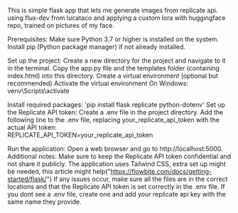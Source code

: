 This is simple flask app that lets me generate images from replicate api. using flux-dev from lucataco and applying a custom lora with huggingface repo, trained on pictures of my face.

Prerequisites:
Make sure Python 3.7 or higher is installed on the system.
Install pip (Python package manager) if not already installed.

Set up the project:
Create a new directory for the project and navigate to it in the terminal.
Copy the app.py file and the templates folder (containing index.html) into this directory.
Create a virtual environment (optional but recommended)
Activate the virtual environment
On Windows: 
  venv\Scripts\activate

Install required packages: 'pip install flask replicate python-dotenv'
Set up the Replicate API token:
  Create a .env file in the project directory.
  Add the following line to the .env file, replacing your_replicate_api_token with the actual API token:             
  REPLICATE_API_TOKEN=your_replicate_api_token
  
Run the application:
Open a web browser and go to http://localhost:5000.
Additional notes:
Make sure to keep the Replicate API token confidential and not share it publicly.
The application uses Tailwind CSS, extra set up might be needed, this article might help("https://flowbite.com/docs/getting-started/flask/")
If any issues occur, make sure all the files are in the correct locations and that the Replicate API token is set correctly in the .env file. 
If you dont see a .env file, create one and add your replicate api key with the same name they provide.
